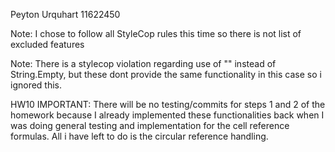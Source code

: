 Peyton Urquhart
11622450

Note: I chose to follow all StyleCop rules this time
so there is not list of excluded features

Note: There is a stylecop violation regarding use of "" instead of
String.Empty, but these dont provide the same functionality in this case
so i ignored this.

HW10 IMPORTANT:
There will be no testing/commits for steps 1 and 2 of the homework
because I already implemented these functionalities back when I
was doing general testing and implementation for the cell reference
formulas. All i have left to do is the circular reference handling.
